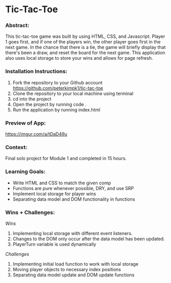 # Tic-Tac-Toe

### Abstract: 
This tic-tac-toe game was built by using HTML, CSS, and Javascript. Player 1 goes first, and if one of the players win, the other player goes first in the next game. In the chance that there is a tie, the game will briefly display that there's been a draw, and reset the board for the next game. This application also uses local storage to store your wins and allows for page refresh. 

### Installation Instructions: 
1. Fork the repository to your Github account https://github.com/peterkimpk1/tic-tac-toe
2. Clone the repository to your local machine using terminal
3. cd into the project
4. Open the project by running code .
5. Run the application by running index.html

### Preview of App: 
https://imgur.com/a/tDaD49u

### Context:
Final solo project for Module 1 and completed in 15 hours.

### Learning Goals:
* Write HTML and CSS to match the given comp
* Functions are pure whenever possible, DRY, and use SRP
* Implement local storage for player wins
* Separating data model and DOM functionality in functions

### Wins + Challenges: 
*Wins*
1. Implementing local storage with different event listeners.
2. Changes to the DOM only occur after the data model has been updated.
3. PlayerTurn variable is used dynamically

*Challenges*
1. Implementing initial load function to work with local storage
2. Moving player objects to necessary index positions
3. Separating data model update and DOM update functions
